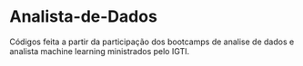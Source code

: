 # Analista-de-Dados
Códigos feita a partir da participação dos bootcamps de analise de dados e analista machine learning ministrados pelo IGTI.
